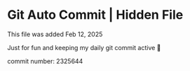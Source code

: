 # Git Auto Commit | Hidden File

This file was added Feb 12, 2025

Just for fun and keeping my daily git commit active 🤪

commit number: 2325644
